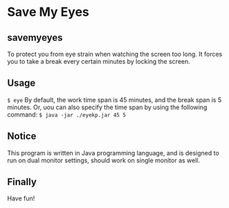 # Save My Eyes
## savemyeyes
To protect you from eye strain when watching the screen too long.
It forces you to take a break every certain minutes by locking the screen.

## Usage
``$ eye``
By default, the work time span is 45 minutes, and the break span is 5 minutes.
Or, uou can also specify the time span by using the following command:
``$ java -jar ./eyekp.jar 45 5``

## Notice
This program is written in Java programming language, and is designed to run on dual monitor settings, should work on single monitor as well.

## Finally
Have fun!
